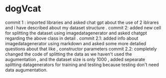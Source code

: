# dogVcat
commit 1 : imported libraries and asked chat gpt about the use of 2 iblrares and i have described about my dataset structure .
commit 2:
    added new cell for splitting the dataset using imagedatagenerator and asked chatgpt regarding the above class in detail . 
commit 2.1:
    added info about imagedatagenerator using markdown and asked some more detalied questions about that like , constructor parameters
commit 2.2:
    completely changed the code of splitting the data as we haven't used the augumentation , and the dataset size is only 1000 , 
    added sepearate splitting datagenerators for training and testing because testing don't need data augumentation.